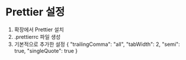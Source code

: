 # Prettier 설정

1.  확장에서 Prettier 설치
2.  .prettierrc 파일 생성
3.  기본적으로 추가한 설정
    {
    "trailingComma": "all",
    "tabWidth": 2,
    "semi": true,
    "singleQuote": true
    }
